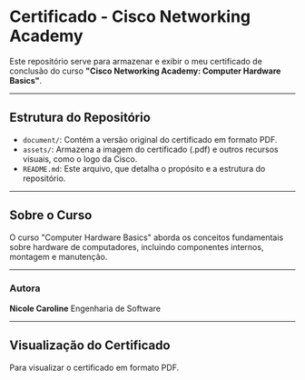 # Certificado - Cisco Networking Academy

Este repositório serve para armazenar e exibir o meu certificado de conclusão do curso **"Cisco Networking Academy: Computer Hardware Basics"**.

---

## Estrutura do Repositório

* `document/`: Contém a versão original do certificado em formato PDF.
* `assets/`: Armazena a imagem do certificado (.pdf) e outros recursos visuais, como o logo da Cisco.
* `README.md`: Este arquivo, que detalha o propósito e a estrutura do repositório.

---

## Sobre o Curso

O curso "Computer Hardware Basics" aborda os conceitos fundamentais sobre hardware de computadores, incluindo componentes internos, montagem e manutenção.

---

### Autora

**Nicole Caroline**
Engenharia de Software

---

## Visualização do Certificado

Para visualizar o certificado em formato PDF.

